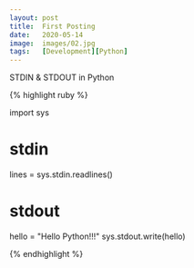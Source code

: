 ```yaml
---
layout: post
title:  First Posting
date:   2020-05-14
image:  images/02.jpg
tags:   [Development][Python]
---
```

STDIN & STDOUT in Python

{% highlight ruby %}

import sys

# stdin
lines = sys.stdin.readlines()

# stdout
hello = "Hello Python!!!"
sys.stdout.write(hello)

{% endhighlight %}

